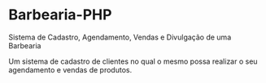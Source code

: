# Barbearia-PHP
Sistema de Cadastro, Agendamento, Vendas e Divulgação de uma Barbearia


Um sistema de cadastro de clientes no qual o mesmo possa realizar o seu agendamento e vendas de produtos.


